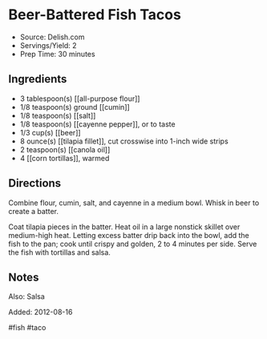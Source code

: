 # Beer-Battered Fish Tacos

* Source: Delish.com
* Servings/Yield: 2
* Prep Time: 30 minutes


## Ingredients

* 3 tablespoon(s) [[all-purpose flour]]
* 1/8 teaspoon(s) ground [[cumin]]
* 1/8 teaspoon(s) [[salt]]
* 1/8 teaspoon(s) [[cayenne pepper]], or to taste
* 1/3 cup(s) [[beer]]
* 8 ounce(s) [[tilapia fillet]], cut crosswise into 1-inch wide strips
* 2 teaspoon(s) [[canola oil]]
* 4  [[corn tortillas]], warmed


## Directions

Combine flour, cumin, salt, and cayenne in a medium bowl. Whisk in beer to create a batter.

Coat tilapia pieces in the batter. Heat oil in a large nonstick skillet over medium-high heat. Letting excess batter drip back into the bowl, add the fish to the pan; cook until crispy and golden, 2 to 4 minutes per side. Serve the fish with tortillas and salsa.


## Notes

Also: Salsa


Added: 2012-08-16

#fish #taco
